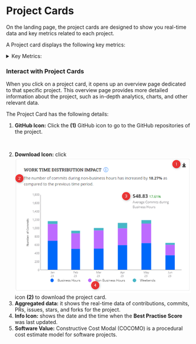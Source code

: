 # Project Cards

On the landing page, the project cards are designed to show you real-time data and key metrics related to each project.

A Project card displays the following key metrics:

<details>

<summary>Key Metrics:</summary>

* Contributors
* Pull requests
* commits issues
* Stars
* Forks
* Active contributors
* Participating organizations
* Issue response time&#x20;
* Average wait time for 1st review
* Best practice score

</details>

### Interact with Project Cards

When you click on a project card, it opens up an overview page dedicated to that specific project. This overview page provides more detailed information about the project, such as in-depth analytics, charts, and other relevant data.

The Project Card has the following details:

1. **GitHub Icon:** Click the **(1)** GitHub icon to go to the GitHub repositories of the project.

<figure><img src="../../../../.gitbook/assets/2023-06-24_11h29_13.png" alt=""><figcaption></figcaption></figure>

2. **Download Icon:** click <img src="../../../../.gitbook/assets/image (50).png" alt="" data-size="line">icon **(2)** to download the project card.
3. **Aggregated data:** it shows the real-time data of contributions, commits, PRs, issues, stars, and forks for the project.
4. **Info Icon:** shows the date and the time when the **Best Practise Score** was last updated.
5. **Software Value:** Constructive Cost Modal (COCOMO) is a procedural cost estimate model for software projects.
